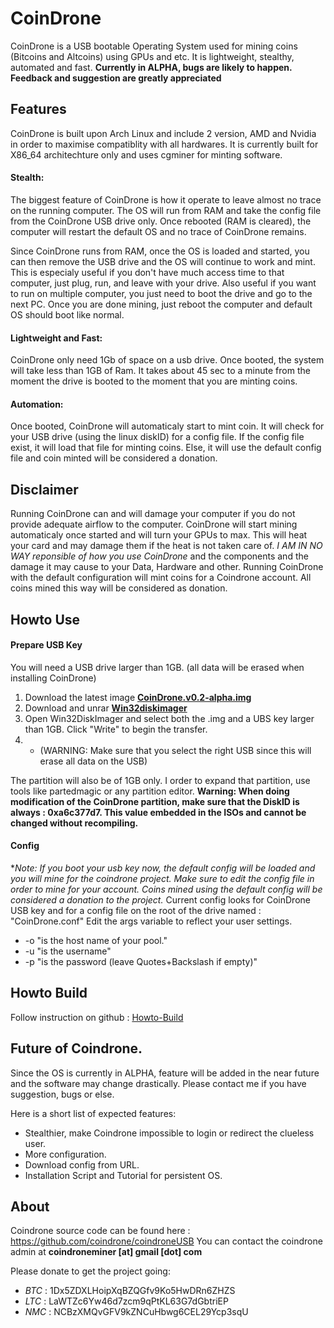 CoinDrone
===

CoinDrone is a USB bootable Operating System used for mining coins (Bitcoins and Altcoins) using GPUs and etc. It is lightweight, stealthy, automated and fast.
**Currently in ALPHA, bugs are likely to happen. Feedback and suggestion are greatly appreciated**

## Features
CoinDrone is built upon Arch Linux and include 2 version, AMD and Nvidia in order to maximise compatiblity with all hardwares. It is currently built for X86_64 architechture only and uses cgminer for minting software.

#### Stealth:
The biggest feature of CoinDrone is how it operate to leave almost no trace on the running computer. The OS will run from RAM and take the config file from the CoinDrone USB drive only. Once rebooted (RAM is cleared), the computer will restart the default OS and no trace of CoinDrone remains.

Since CoinDrone runs from RAM, once the OS is loaded and started, you can then remove the USB drive and the OS will continue to work and mint. This is especialy useful if you don't have much access time to that computer, just plug, run, and leave with your drive. Also useful if you want to run on multiple computer, you just need to boot the drive and go to the next PC. Once you are done mining, just reboot the computer and default OS should boot like normal.

#### Lightweight and Fast:
CoinDrone only need 1Gb of space on a usb drive. Once booted, the system will take less than 1GB of Ram. 
It takes about 45 sec to a minute from the moment the drive is booted to the moment that you are minting coins.

#### Automation:
Once booted, CoinDrone will automaticaly start to mint coin. It will check for your USB drive (using the linux diskID) for a config file. If the config file exist, it will load that file for minting coins. Else, it will use the default config file and coin minted will be considered a donation. 

## Disclaimer
Running CoinDrone can and will damage your computer if you do not provide adequate airflow to the computer. CoinDrone will start mining automaticaly once started and will turn your GPUs to max. This will heat your card and may damage them if the heat is not taken care of. *I AM IN NO WAY reponsible of how you use CoinDrone* and the components and the damage it may cause to your Data, Hardware and other.
Running CoinDrone with the default configuration will mint coins for a Coindrone account. All coins mined this way will be considered as donation.

## Howto Use
#### Prepare USB Key
You will need a USB drive larger than 1GB. (all data will be erased when installing CoinDrone)

1. Download the latest image **[CoinDrone.v0.2-alpha.img](http://sourceforge.net/projects/win32diskimager/)** 
2. Download and unrar **[Win32diskimager](http://sourceforge.net/projects/win32diskimager/)**
3. Open Win32DiskImager and select both the .img and a UBS key larger than 1GB. Click "Write" to begin the transfer.
4. * (WARNING: Make sure that you select the right USB since this will erase all data on the USB)

The partition will also be of 1GB only. I order to expand that partition, use tools like partedmagic or any partition editor. **Warning: When doing modification of the CoinDrone partition, make sure that the DiskID is always : 0xa6c377d7. This value embedded in the ISOs and cannot be changed without recompiling.**

#### Config
**Note: If you boot your usb key now, the default config will be loaded and you will mine for the coindrone project. Make sure to edit the config file in order to mine for your account. Coins mined using the default config will be considered a donation to the project.* 
Current config looks for CoinDrone USB key and for a config file on the root of the drive named : "CoinDrone.conf"
Edit the args variable to reflect your user settings.

* -o "is the host name of your pool."
* -u "is the username"
* -p "is the password (leave Quotes+Backslash if empty)"

## Howto Build
Follow instruction on github : [Howto-Build](https://github.com/coindrone/coindroneUSB/wiki/Howto-Build)

## Future of Coindrone.
Since the OS is currently in ALPHA, feature will be added in the near future and the software may change drastically. Please contact me if you have suggestion, bugs or else.

Here is a short list of expected features:
* Stealthier, make Coindrone impossible to login or redirect the clueless user.
* More configuration. 
* Download config from URL.
* Installation Script and Tutorial for persistent OS.

## About
Coindrone source code can be found here : https://github.com/coindrone/coindroneUSB
You can contact the coindrone admin at **coindroneminer [at] gmail [dot] com**

Please donate to get the project going:

* *BTC* : 1Dx5ZDXLHoipXqBZQGfv9Ko5HwDRn6ZHZS
* *LTC* : LaWTZc6Yw46d7zcm9qPtKL63G7dGbtriEP
* *NMC* : NCBzXMQvGFV9kZNCuHbwg6CEL29Ycp3sqU
